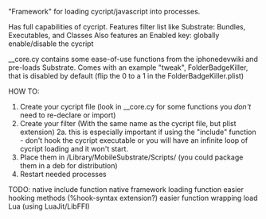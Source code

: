 "Framework" for loading cycript/javascript into processes. 

Has full capabilities of cycript. 
Features filter list like Substrate: Bundles, Executables, and Classes
Also features an Enabled key: globally enable/disable the cycript

__core.cy contains some ease-of-use functions from the iphonedevwiki and pre-loads Substrate.
Comes with an example "tweak", FolderBadgeKiller, that is disabled by default (flip the 0 to a 1 in the FolderBadgeKiller.plist)


HOW TO: 
1. Create your cycript file (look in __core.cy for some functions you *don't* need to re-declare or import)
2. Create your filter (With the same name as the cycript file, but plist extension)
    2a. this is especially important if using the "include" function - don't hook the cycript executable or you will have an infinite loop of cycript loading and it won't start. 
3. Place them in /Library/MobileSubstrate/Scripts/ (you could package them in a deb for distribution)
4. Restart needed processes

TODO:
native include function
native framework loading function
easier hooking methods (%hook-syntax extension?)
easier function wrapping
load Lua (using LuaJit/LibFFI)